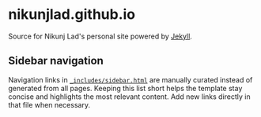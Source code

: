 # nikunjlad.github.io

Source for Nikunj Lad's personal site powered by [Jekyll](https://jekyllrb.com).

## Sidebar navigation

Navigation links in [`_includes/sidebar.html`](./_includes/sidebar.html) are
manually curated instead of generated from all pages. Keeping this list short
helps the template stay concise and highlights the most relevant content.
Add new links directly in that file when necessary.

